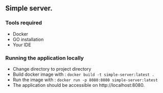 ## Simple server.

### Tools required
- Docker
- GO installation
- Your IDE

### Running the application locally
- Change directory to project directory
- Build docker image with :
 `docker build -t simple-server:latest .`
- Run the image  with :
  `docker run -p 8080:8080 simple-server:latest`
- The application should be accessible on http://localhost:8080.  


